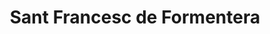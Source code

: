 ---
title: Sant Francesc de Formentera
url: /sant-francesc-de-formentera/
latitude: 38.706
longitude: 1.43
---
